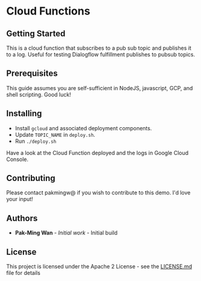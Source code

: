 # Cloud Functions

## Getting Started

This is a cloud function that subscribes to a pub sub topic and publishes it to a log. Useful for testing Dialogflow fulfillment publishes to pubsub topics.

## Prerequisites

This guide assumes you are self-sufficient in NodeJS, javascript, GCP, and shell scripting. Good luck!

## Installing

* Install `gcloud` and associated deployment components.
* Update `TOPIC_NAME` in `deploy.sh`.
* Run `./deploy.sh`

Have a look at the Cloud Function deployed and the logs in Google Cloud Console.

## Contributing

Please contact pakmingw@ if you wish to contribute to this demo. I'd love your input!

## Authors

* **Pak-Ming Wan** - *Initial work* - Initial build

## License

This project is licensed under the Apache 2 License - see the [LICENSE.md](LICENSE.md) file for details

